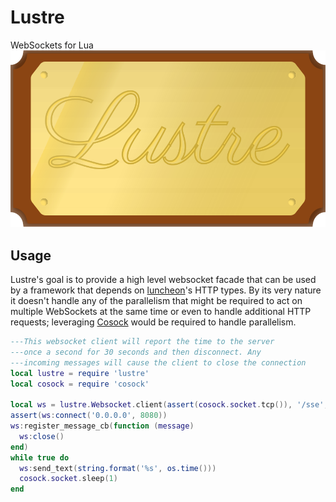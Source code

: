 # Lustre

WebSockets for Lua
![Gilded Mirror](./Lustre.svg)

## Usage

Lustre's goal is to provide a high level websocket facade that can be used by a framework that
depends on [luncheon](https://github.com/FreeMasen/luncheon)'s HTTP types. By its very nature
it doesn't handle any of the parallelism that might be required to act on multiple WebSockets
at the same time or even to handle additional HTTP requests; leveraging [Cosock](https://github.com/cosock/cosock)
would be required to handle parallelism.


```lua
---This websocket client will report the time to the server
---once a second for 30 seconds and then disconnect. Any
---incoming messages will cause the client to close the connection
local lustre = require 'lustre'
local cosock = require 'cosock'

local ws = lustre.Websocket.client(assert(cosock.socket.tcp()), '/sse', lustre.Config.default())
assert(ws:connect('0.0.0.0', 8080))
ws:register_message_cb(function (message)
  ws:close()
end)
while true do
  ws:send_text(string.format('%s', os.time()))
  cosock.socket.sleep(1)
end
```